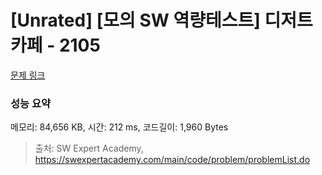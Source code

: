 # [Unrated] [모의 SW 역량테스트] 디저트 카페 - 2105 

[문제 링크](https://swexpertacademy.com/main/code/problem/problemDetail.do?contestProbId=AV5VwAr6APYDFAWu) 

### 성능 요약

메모리: 84,656 KB, 시간: 212 ms, 코드길이: 1,960 Bytes



> 출처: SW Expert Academy, https://swexpertacademy.com/main/code/problem/problemList.do